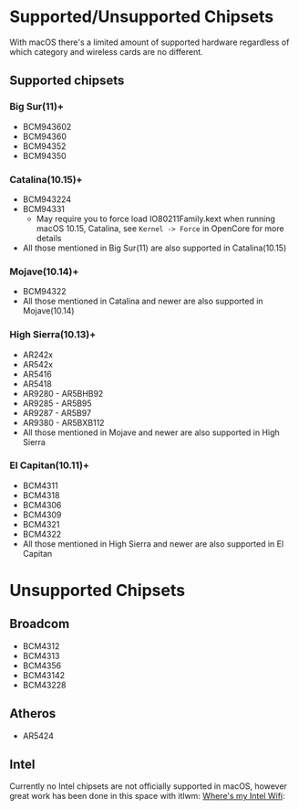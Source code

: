 # Supported/Unsupported Chipsets

With macOS there's a limited amount of supported hardware regardless of which category and wireless cards are no different.

## Supported chipsets

### Big Sur(11)+

* BCM943602
* BCM94360
* BCM94352
* BCM94350

###  Catalina(10.15)+

* BCM943224
* BCM94331
  * May require you to force load IO80211Family.kext when running macOS 10.15, Catalina, see `Kernel -> Force` in OpenCore for more details 
* All those mentioned in Big Sur(11) are also supported in Catalina(10.15)

### Mojave(10.14)+

* BCM94322
* All those mentioned in Catalina and newer are also supported in Mojave(10.14)

### High Sierra(10.13)+

* AR242x
* AR542x
* AR5416
* AR5418
* AR9280 - AR5BHB92
* AR9285 - AR5B95
* AR9287 - AR5B97
* AR9380 - AR5BXB112
* All those mentioned in Mojave and newer are also supported in High Sierra

### El Capitan(10.11)+

* BCM4311
* BCM4318
* BCM4306
* BCM4309
* BCM4321
* BCM4322
* All those mentioned in High Sierra and newer are also supported in El Capitan

# Unsupported Chipsets

## Broadcom

* BCM4312
* BCM4313
* BCM4356
* BCM43142
* BCM43228

## Atheros

* AR5424

## Intel

Currently no Intel chipsets are not officially supported in macOS, however great work has been done in this space with itlwm: [Where's my Intel Wifi](../misc/intel.md):

